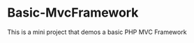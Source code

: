 Basic-MvcFramework
==================

This is a mini project that demos a basic PHP MVC Framework  
